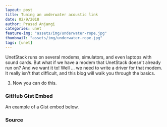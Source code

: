 ```yaml
---
layout: post
title: Tuning an underwater acoustic link
date: 02/9/2018
author: Prasad Anjangi
categories: unet
feature-img: "assets/img/underwater-rope.jpg"
thumbnail: "assets/img/underwater-rope.jpg"
tags: [unet]
---
```


UnetStack runs on several modems, simulators, and even laptops with sound cards. But what if we have a modem that UnetStack doesn't already run on? And we want it to! Well ... we need to write a driver for that modem. It really isn't that difficult, and this blog will walk you through the basics.


3. Now you can do this.

### GitHub Gist Embed

An example of a Gist embed below.

<script src="https://gist.github.com/mmistakes/77c68fbb07731a456805a7b473f47841.js"></script>

### Source
